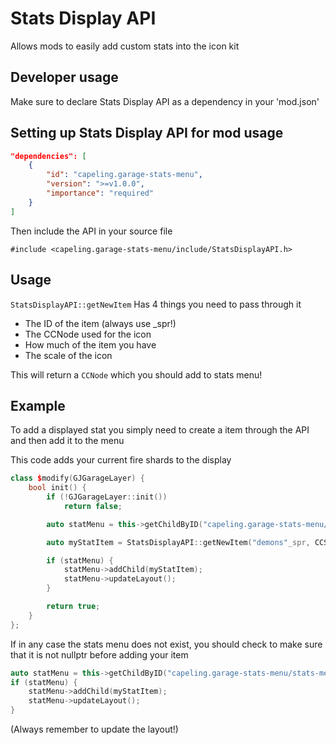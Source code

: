 # Stats Display API
Allows mods to easily add custom stats into the icon kit
## Developer usage
Make sure to declare Stats Display API as a dependency in your 'mod.json'
## Setting up Stats Display API for mod usage
```json
"dependencies": [
	{
		"id": "capeling.garage-stats-menu",
		"version": ">=v1.0.0",
		"importance": "required"
	}
]
```

Then include the API in your source file

`#include <capeling.garage-stats-menu/include/StatsDisplayAPI.h>`

## Usage
`StatsDisplayAPI::getNewItem` Has 4 things you need to pass through it

- The ID of the item (always use _spr!)
- The CCNode used for the icon
- How much of the item you have
- The scale of the icon

This will return a `CCNode` which you should add to stats menu!

## Example
To add a displayed stat you simply need to create a item through the API and then add it to the menu

This code adds your current fire shards to the display
```cpp
class $modify(GJGarageLayer) {
	bool init() {
		if (!GJGarageLayer::init())
			return false;

		auto statMenu = this->getChildByID("capeling.garage-stats-menu/stats-menu");

		auto myStatItem = StatsDisplayAPI::getNewItem("demons"_spr, CCSprite::createWithSpriteFrameName("fireShardSmall_001.png"), GameStatsManager::sharedState()->getStat("16"), 0.8f);

		if (statMenu) {
			statMenu->addChild(myStatItem);
			statMenu->updateLayout();
		}

		return true;
	}
};
```

If in any case the stats menu does not exist, you should check to make sure that it is not nullptr before adding your item
```cpp
auto statMenu = this->getChildByID("capeling.garage-stats-menu/stats-menu");
if (statMenu) {
	statMenu->addChild(myStatItem);
	statMenu->updateLayout();
}
```

(Always remember to update the layout!)
